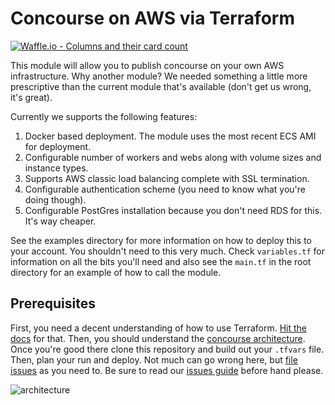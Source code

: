 # Concourse on AWS via Terraform

[![Waffle.io - Columns and their card count](https://badge.waffle.io/7Factor/7fpub-aws-concourse.svg?columns=all)](https://waffle.io/7Factor/7fpub-aws-concourse)

This module will allow you to publish concourse on your own AWS infrastructure. Why another module? We needed something a little more prescriptive than the current module that's available (don't get us wrong, it's great).

Currently we supports the following features:

1. Docker based deployment. The module uses the most recent ECS AMI for deployment.
2. Configurable number of workers and webs along with volume sizes and instance types.
3. Supports AWS classic load balancing complete with SSL termination.
4. Configurable authentication scheme (you need to know what you're doing though).
5. Configurable PostGres installation because you don't need RDS for this. It's way cheaper.

See the examples directory for more information on how to deploy this to your account. You shouldn't need to this very much. Check ```variables.tf``` for information on all the bits you'll need and also see the ```main.tf``` in the root directory for an example of how to call the module.

## Prerequisites

First, you need a decent understanding of how to use Terraform. [Hit the docs](https://www.terraform.io/intro/index.html) for that. Then, you should understand the [concourse architecture](http://concourse.ci/architecture.html). Once you're good there clone this repository and build out your ```.tfvars``` file. Then, plan your run and deploy. Not much can go wrong here, but [file issues](https://github.com/7Factor/7fpub-aws-concourse/issues) as you need to. Be sure to read our [issues guide](https://7factor.github.io/7fpub-ghissues/) before hand please.

![architecture](https://raw.githubusercontent.com/7Factor/terraform-aws-concourse/dev/docs/concourse.png)